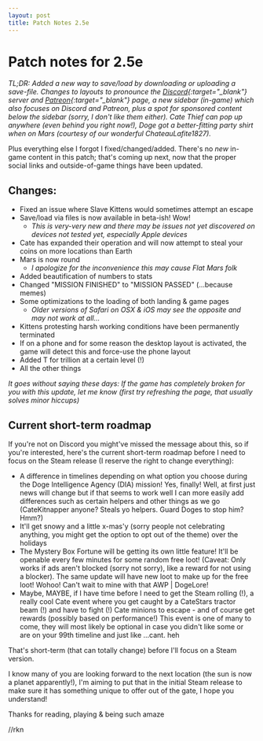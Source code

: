 ```yaml
---
layout: post
title: Patch Notes 2.5e
---
```



# Patch notes for 2.5e

*TL;DR: Added a new way to save/load by downloading or uploading a save-file. Changes to layouts to pronounce the [Discord](https://discord.gg/PBg9yb4){:target="_blank"} server and [Patreon](https://patreon.com/Dogeminer){:target="_blank"} page, a new sidebar (in-game) which also focuses on Discord and Patreon, plus a spot for sponsored content below the sidebar (sorry, I don't like them either). Cate Thief can pop up anywhere (even behind you right now!), Doge got a better-fitting party shirt when on Mars (courtesy of our wonderful ChateauLafite1827).*

Plus everything else I forgot I fixed/changed/added. There's no _new_ in-game content in this patch; that's coming up next, now that the proper social links and outside-of-game things have been updated.  


## Changes:

+ Fixed an issue where Slave Kittens would sometimes attempt an escape
+ Save/load via files is now available in beta-ish! Wow!
    - _This is very-very new and there may be issues not yet discovered on devices not tested yet, especially Apple devices_
+ Cate has expanded their operation and will now attempt to steal your coins on more locations than Earth
+ Mars is now round
    - _I apologize for the inconvenience this may cause Flat Mars folk_
+ Added beautification of numbers to stats
+ Changed "MISSION FINISHED" to "MISSION PASSED" (...because memes)
+ Some optimizations to the loading of both landing & game pages
    - _Older versions of Safari on OSX & iOS may see the opposite and may not work at all..._
+ Kittens protesting harsh working conditions have been permanently terminated
+ If on a phone and for some reason the desktop layout is activated, the game will detect this and force-use the phone layout
+ Added T for trillion at a certain level (!)
+ All the other things

_It goes without saying these days: If the game has completely broken for you with this update, let me know (first try refreshing the page, that usually solves minor hiccups)_

## Current short-term roadmap

If you're not on Discord you might've missed the message about this, so if you're interested, here's the current short-term roadmap before I need to focus on the Steam release (I reserve the right to change everything):

+ A difference in timelines depending on what option you choose during the Doge Intelligence Agency (DIA) mission! Yes, finally! Well, at first just news will change but if that seems to work well I can more easily add differences such as certain helpers and other things as we go (CateKitnapper anyone? Steals yo helpers. Guard Doges to stop him? Hmm?)
+ It'll get snowy and a little x-mas'y (sorry people not celebrating anything, you might get the option to opt out of the theme) over the holidays
+ The Mystery Box Fortune will be getting its own little feature! It'll be openable every few minutes for some random free loot! (Caveat: Only works if ads aren't blocked (sorry not sorry), like a reward for not using a blocker). The same update will have new loot to make up for the free loot! Wohoo! Can't wait to mine with that AWP \| DogeLore!
+ Maybe, MAYBE, if I have time before I need to get the Steam rolling (!), a really cool Cate event where you get caught by a CateStars tractor beam (!) and have to fight (!) Cate minions to escape - and of course get rewards (possibly based on performance!) This event is one of many to come, they will most likely be optional in case you didn't like some or are on your 99th timeline and just like ...cant. heh

That's short-term (that can totally change) before I'll focus on a Steam version.

I know many of you are looking forward to the next location (the sun is now a planet apparently!), I'm aiming to put that in the initial Steam release to make sure it has something unique to offer out of the gate, I hope you understand!


Thanks for reading, playing & being such amaze

//rkn